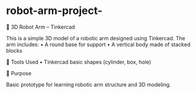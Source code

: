 # robot-arm-project-
🤖 3D Robot Arm – Tinkercad

This is a simple 3D model of a robotic arm designed using Tinkercad.
The arm includes:
	•	A round base for support
	•	A vertical body made of stacked blocks

🔧 Tools Used
	•	Tinkercad basic shapes (cylinder, box, hole)

🎯 Purpose

Basic prototype for learning robotic arm structure and 3D modeling.
